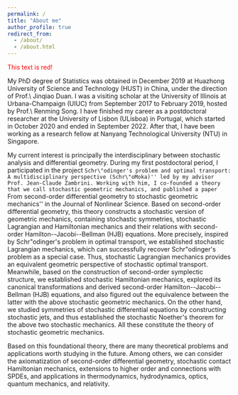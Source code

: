 ```yaml
---
permalink: /
title: "About me"
author_profile: true
redirect_from: 
  - /about/
  - /about.html
---
```


<font color="red">This text is red!</font>

My PhD degree of Statistics was obtained in December 2019 at Huazhong University of Science and Technology (HUST) in China, under the direction of Prof.\ Jinqiao Duan. I was a visiting scholar at the University of Illinois at Urbana-Champaign (UIUC) from September 2017 to February 2019, hosted by Prof.\ Renming Song. I have finished my career as a postdoctoral researcher at the University of Lisbon (ULisboa) in Portugal, which started in October 2020 and ended in September 2022. After that, I have been working as a research fellow at Nanyang Technological University (NTU) in Singapore.

My current interest is principally the interdisciplinary between stochastic analysis and differential geometry. During my first postdoctoral period, I participated in the project ``Schr\"odinger's problem and optimal transport: A multidisciplinary perspective (Schr\"oMoka)'' led by my advisor Prof. Jean-Claude Zambrini. Working with him, I co-founded a theory that we call stochastic geometric mechanics, and published a paper ``From second-order differential geometry to stochastic geometric mechanics'' in the Journal of Nonlinear Science. Based on second-order differential geometry, this theory constructs a stochastic version of geometric mechanics, containing stochastic symmetries, stochastic Lagrangian and Hamiltonian mechanics and their relations with second-order Hamilton--Jacobi--Bellman (HJB) equations. More precisely, inspired by Schr\"odinger's problem in optimal transport, we established stochastic Lagrangian mechanics, which can successfully recover Schr\"odinger's problem as a special case. Thus, stochastic Lagrangian mechanics provides an equivalent geometric perspective of stochastic optimal transport. Meanwhile, based on the construction of second-order symplectic structure, we established stochastic Hamiltonian mechanics, explored its canonical transformations and derived second-order Hamilton--Jacobi--Bellman (HJB) equations, and also figured out the equivalence between the latter with the above stochastic geometric mechanics. On the other hand, we studied symmetries of stochastic differential equations by constructing stochastic jets, and thus established the stochastic Noether's theorem for the above two stochastic mechanics. All these constitute the theory of stochastic geometric mechanics.

Based on this foundational theory, there are many theoretical problems and applications worth studying in the future. Among others, we can consider the axiomatization of second-order differential geometry, stochastic contact Hamiltonian mechanics, extensions to higher order and connections with SPDEs, and applications in thermodynamics, hydrodynamics, optics, quantum mechanics, and relativity. 
